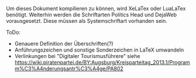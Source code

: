 Um dieses Dokument kompilieren zu können, wird XeLaTex oder LuaLaTex benötigt.
Weiterhin werden die Schriftarten Politics Head und DejaWeb vorausgesetzt. Diese müssen als Systemschriftart vorhanden sein.

ToDo:
- Genauere Definition der Überschriften(?)
- Anführungszeichen und sonstige Sonderzeichen in LaTeX umwandeln
- Verlinkungen bei "Digitaler Tourismusführere" siehe https://wiki.piratenpartei.de/BY:Augsburg/Kreisparteitag_2013.1/Programm%C3%A4nderungsantr%C3%A4ge/PA802
